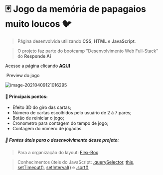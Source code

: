 #    :black_joker: Jogo da memória de papagaios muito loucos :bird:

> Página desenvolvida utilizando **CSS**, **HTML** e **JavaScript**. 

> O projeto faz parte do bootcamp "Desenvolvimento Web Full-Stack" do **Responde Aí**



Acesse a página clicando **<a href="https://mateuskuritza.github.io/Projeto4_JogoDaMemoria/">AQUI</a>**

​																									Preview do jogo

![image-20210409121016295](C:\Users\mateu\AppData\Roaming\Typora\typora-user-images\image-20210409121016295.png)




#### :wrench: ​​Principais pontos: 

+ Efeito 3D do giro das cartas;
+ Número de cartas escolhidos pelo usuário de 2 à 7 pares;
+ Botão de reiniciar o jogo;
+ Cronometro para contagem do tempo de jogo;
+ Contagem do número de jogadas.



##### :page_with_curl: ​Fontes úteis para o desenvolvimento desse projeto: 

> Para a organização do layout: <a href="https://css-tricks.com/snippets/css/a-guide-to-flexbox/">Flex-Box</a>

> Conhecimentos úteis do JavaScript: <a href="https://www.w3schools.com/jsref/met_document_queryselector.asp">.querySelector</a>, <a href="https://www.w3schools.com/js/js_this.asp">this</a>, <a href="https://www.w3schools.com/jsref/met_win_settimeout.asp">setTimeout()</a>, <a href="https://www.w3schools.com/jsref/met_win_setinterval.asp">setInterval()</a> e <a href="https://www.w3schools.com/jsref/jsref_sort.asp">.sort()</a>